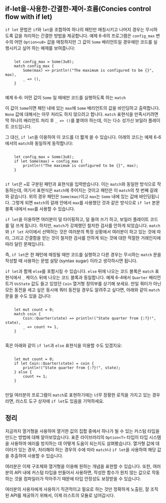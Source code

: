 <section>
  <h2>
    <a>if-let을-사용한-간결한-제어-흐름(Concies control flow with if let)</a>
  </h2>
  <p>
    <code>if let</code> 문법은 <code>if</code>와 <code>let</code>을 조합하여 하나의 패턴만 매칭시키고 나머지 경우는 무시하도록 값을 처리하는 간결한 방법을 제공합니다.
    예제 6-6의 프로그램은 <code>config_max</code> 변수의 어떤 <code>Option&lt;u8&gt;</code> 값을 매칭하지만 그 값이 <code>Some</code> 배리언트일 경우에만 코드를 실행시키고
    싶어 하는 예제를 보여줍니다:
  </p>
  <code class="language-rust edition2021">
    let config_max = Some(3u8);
    match config_max {
        Some(max) =&gt; println!("The maximum is configured to be {}", max),
        _ =&gt; (),
    }
  </code>
  <p>
    <span class="caption">
      예제 6-6: 어떤 값이 <code>Some</code> 일 때에만 코드를 실행하도록 하는 <code>match</code>
    </span>
  </p>
  <p>
    이 값이 <code>Some</code>이면 패턴 내에 있는 <code>max</code>에 <code>Some</code> 배리언트의 값을 바인딩하고 출력합니다. 
    <code>None</code> 값에 대해서는 아무 처리도 하지 않으려고 합니다.
    <code>match</code> 표현식을 만족시키려면 딱 하나의 배리언트 처리 후 <code>_ =&gt; ()</code>를 붙여야 하는데, 이는 다소 성가신 보일러 플레이트 코드입니다.
  </p>
  <p>
    그 대신, <code>if let</code>을 이용하여 이 코드를 더 짧게 쓸 수 있습니다. 
    아래의 코드는 예제 6-6에서의 <code>match</code>와 동일하게 동작합니다:
  </p>
  <code class="language-rust edition2021">
    let config_max = Some(3u8);
    if let Some(max) = config_max {
        println!("The maximum is configured to be {}", max);
    }
  </code>
  <p>
    <code>if let</code>은 <code>=</code>로 구분된 패턴과 표현식을 입력받습니다.
    이는 <code>match</code>와 동일한 방식으로 작동하는데, 여기서 표현식은 <code>match</code>에 주어지는 것이고 패턴은 이 <code>match</code>의 첫 번째 갈래와 같습니다.
    위의 경우 패턴은 <code>Some(max)</code>이고 <code>max</code>는 <code>Some</code> 내에 있는 값에 바인딩됩니다. 
    그렇게 되면 <code>match</code>의 갈래 안에서 <code>max</code>를 사용했던 것과 같은 방식으로 <code>if let</code> 본문 블록 내에서 <code>max</code>를 사용할 수 있습니다.
  </p>
  <p>
    <code>if let</code>을 이용하면 여러분이 덜 타이핑하고, 덜 들여 쓰기 하고, 보일러 플레이트 코드를 덜 쓰게 됩니다.
    하지만, <code>match</code>가 강제했던 철저한 검사를 안하게 되었습니다.
    <code>match</code>와 <code>if let</code> 사이에서 선택하는 것은 여러분의 특정 상황에서 여러분이 하고 있는 것에 따라, 그리고 간결함을 얻는 것이 철저한 검사를 안하게 되는 것에 대한 적절한 거래인지에 따라 달린 문제입니다.
  </p>
  <p>
    즉, <code>if let</code>은 한 패턴에 매칭될 때만 코드를 실행하고 다른 경우는 무시하는 <code>match</code> 문을 작성할 때 사용하는 문법 설탕 (syntax sugar) 이라고 생각하시면 됩니다.
  </p>
  <p>
    <code>if let</code>과 함께 <code>else</code>를 포함시킬 수 있습니다.
    <code>else</code> 뒤에 나오는 코드 블록은 <code>match</code> 표현식에서 <code>_</code> 케이스 뒤에 나오는 코드 블록과 동일합니다.
    예제 6-4에서 <code>Quarter</code> 배리언트가 <code>UsState</code> 값도 들고 있었던 <code>Coin</code> 열거형 정의부를 상기해 보세요.
    만일 쿼터가 아닌 모든 동전을 세고 싶은 동시에 쿼터 동전일 경우도 알려주고 싶다면, 아래와 같이 <code>match</code>문을 쓸 수도 있을 겁니다:
  </p>
  <code class="language-rust edition2021">  
    let mut count = 0;
    match coin {
        Coin::Quarter(state) =&gt; println!("State quarter from {:?}!", state),
        _ =&gt; count += 1,
    }
  </code>
  <p>혹은 아래와 같이 <code>if let</code>과 <code>else</code> 표현식을 이용할 수도 있겠지요:</p>
  <code class="language-rust edition2021">
    let mut count = 0;
    if let Coin::Quarter(state) = coin {
        println!("State quarter from {:?}!", state);
    } else {
        count += 1;
    }
  </code>
  <p>
    만일 여러분의 프로그램이 <code>match</code>로 표현하기에는 너무 장황한 로직을 가지고 있는 경우라면, 러스트 도구 상자에 <code>if let</code>도 있음을 기억하세요.
  </p>
  <h2>
    <a>정리</a>
  </h2>
  <p>
    지금까지 열거형을 사용하여 열거한 값의 집합 중에서 하나가 될 수 있는 커스텀 타입을 만드는 방법에 대해 알아보았습니다. 
    표준 라이브러리의 <code>Option&lt;T&gt;</code> 타입이 타입 시스템을 사용하여 에러를 방지하는 데 어떻게 도움이 되는지도 살펴봤습니다.
    열거형 값에 데이터가 있는 경우, 처리해야 하는 경우의 수에 따라 <code>match</code>나 <code>if let</code>을 사용하여 해당 값을 추출하여 사용할 수 있습니다.
  </p>
  <p>
    여러분은 이제 구조체와 열거형을 이용해 원하는 개념을 표현할 수 있습니다.
    또한, 여러분의 API 내에 커스텀 타입을 만들어서 사용하면, 작성한 함수가 원치 않는 값으로 작동하는 것을 컴파일러가 막아주기 때문에 타입 안정성도 보장받을 수 있습니다.
  </p>
  <p>
    여러분의 사용자에게 사용하기 직관적이고 필요로 하는 것만 정확하게 노출된, 잘 조직된 API를 제공하기 위해서, 이제 러스트의 모듈로 넘어갑시다.
  </p>
</section>